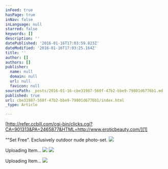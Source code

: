 ```yaml
---
inFeed: true
hasPage: true
inNav: false
inLanguage: null
starred: false
keywords: []
description: ''
datePublished: '2016-01-16T17:03:59.823Z'
dateModified: '2016-01-16T17:03:25.164Z'
title: ''
author: []
authors: []
publisher:
  name: null
  domain: null
  url: null
  favicon: null
sourcePath: _posts/2016-01-16-cbe31987-560f-47b2-bbe9-79801d6776b1.md
published: true
url: cbe31987-560f-47b2-bbe9-79801d6776b1/index.html
_type: Article

---
```

[][0]

[][0]

[][0]

[][0]

[http://refer.ccbill.com/cgi-bin/clicks.cgi?CA=901313&PA=2465877&HTML=http://www.eroticbeauty.com/][1]

""Set Free". Exclusively outdoor nude photo-set.
![](https://imgflo.herokuapp.com/graph/vahj1ThiexotieMo/ab1a112c3ae621d920569898d0084761/passthrough.jpg?height=600&input=https%3A%2F%2Fthe-grid-user-content.s3-us-west-2.amazonaws.com%2Ffbd2c3c4-c074-4ec2-8f4a-167847bb5642.jpg)

Uploading Item...
![](https://the-grid-user-content.s3-us-west-2.amazonaws.com/fbd2c3c4-c074-4ec2-8f4a-167847bb5642.jpg)
![](https://imgflo.herokuapp.com/graph/vahj1ThiexotieMo/aa4e945eb82b15cfe2a95751bc7966d7/passthrough.jpg?height=600&input=https%3A%2F%2Fthe-grid-user-content.s3-us-west-2.amazonaws.com%2F7bbe62e3-2ab6-4cb7-8f4e-54f0f564a0ce.jpg)

Uploading Item...
![](https://the-grid-user-content.s3-us-west-2.amazonaws.com/7bbe62e3-2ab6-4cb7-8f4e-54f0f564a0ce.jpg)

[0]: href
[1]: http://refer.ccbill.com/cgi-bin/clicks.cgi?CA=901313&PA=2465877&HTML=http://www.eroticbeauty.com/